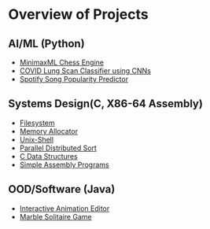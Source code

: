 # Overview of Projects

## AI/ML (Python)
 - [MinimaxML Chess Engine](https://github.com/sam-zlota/chess-engine)
 - [COVID Lung Scan Classifier using CNNs](https://github.com/sam-zlota/covid-lung-scan-classifer)
 - [Spotify Song Popularity Predictor](https://github.com/sam-zlota/spotify-song-popularity-predictor)
## Systems Design(C, X86-64 Assembly)
 - [Filesystem](https://github.com/sam-zlota/filesystem)
 - [Memory Allocator](https://github.com/sam-zlota/Memory-Allocator)
 - [Unix-Shell](https://github.com/sam-zlota/unix-shell)
 - [Parallel Distributed Sort](https://github.com/sam-zlota/parallel-sort)
 - [C Data Structures](https://github.com/sam-zlota/data-strcutures)
 - [Simple Assembly Programs](https://github.com/sam-zlota/assembly-programs)
## OOD/Software (Java)
 - [Interactive Animation Editor](https://github.com/sam-zlota/animation-gui)
 - [Marble Solitaire Game](https://github.com/sam-zlota/marble-solitaire)



<!--
**sam-zlota/sam-zlota** is a ✨ _special_ ✨ repository because its `README.md` (this file) appears on your GitHub profile.

Here are some ideas to get you started:

- 🔭 I’m currently working on ...
- 🌱 I’m currently learning ...
- 👯 I’m looking to collaborate on ...
- 🤔 I’m looking for help with ...
- 💬 Ask me about ...
- 📫 How to reach me: ...
- 😄 Pronouns: ...
- ⚡ Fun fact: ...
-->
